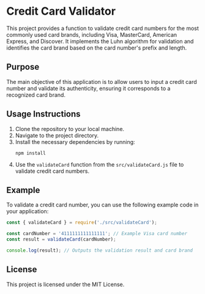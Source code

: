 # Credit Card Validator

This project provides a function to validate credit card numbers for the most commonly used card brands, including Visa, MasterCard, American Express, and Discover. It implements the Luhn algorithm for validation and identifies the card brand based on the card number's prefix and length.

## Purpose

The main objective of this application is to allow users to input a credit card number and validate its authenticity, ensuring it corresponds to a recognized card brand.

## Usage Instructions

1. Clone the repository to your local machine.
2. Navigate to the project directory.
3. Install the necessary dependencies by running:
   ```
   npm install
   ```
4. Use the `validateCard` function from the `src/validateCard.js` file to validate credit card numbers.

## Example

To validate a credit card number, you can use the following example code in your application:

```javascript
const { validateCard } = require('./src/validateCard');

const cardNumber = '4111111111111111'; // Example Visa card number
const result = validateCard(cardNumber);

console.log(result); // Outputs the validation result and card brand
```

## License

This project is licensed under the MIT License.